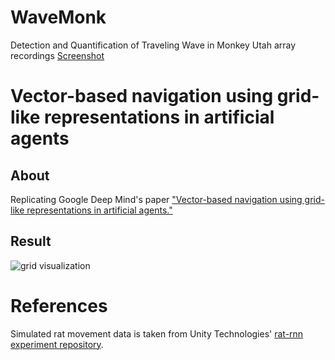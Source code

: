 # WaveMonk
Detection and Quantification of Traveling Wave in Monkey Utah array recordings
[Screenshot](https://github.com/erfanzabeh/WaveMonk/blob/main/Analysis%20Overview.png)

# Vector-based navigation using grid-like representations in artificial agents

## About

Replicating Google Deep Mind's paper ["Vector-based navigation using grid-like representations in artificial agents."](https://www.nature.com/articles/s41586-018-0102-6)

## Result

![grid visualization](./docs/grid.png)

# References

Simulated rat movement data is taken from Unity Technologies' [rat-rnn experiment repository](https://github.com/Unity-Technologies/rat-rnn).
